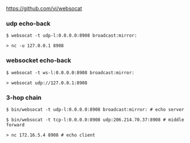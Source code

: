 
https://github.com/vi/websocat

### udp echo-back

    $ websocat -t udp-l:0.0.0.0:8908 broadcast:mirror:

    > nc -u 127.0.0.1 8908

### websocket echo-back

    $ websocat -t ws-l:0.0.0.0:8908 broadcast:mirror:

    > websocat udp://127.0.0.1:8908

### 3-hop chain

    $ bin/websocat -t udp-l:0.0.0.0:8908 broadcast:mirror: # echo server

    $ bin/websocat -t tcp-l:0.0.0.0:8908 udp:206.214.70.37:8908 # middle forward

    > nc 172.16.5.4 8908 # echo client

